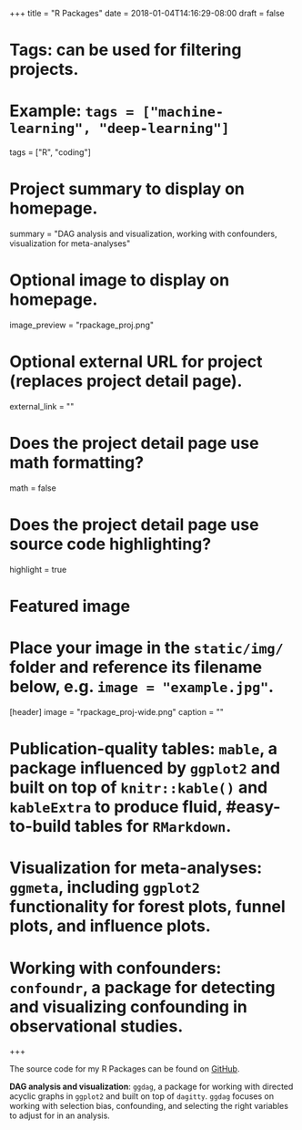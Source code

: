 +++
title = "R Packages"
date = 2018-01-04T14:16:29-08:00
draft = false

# Tags: can be used for filtering projects.
# Example: `tags = ["machine-learning", "deep-learning"]`
tags = ["R", "coding"]

# Project summary to display on homepage.
summary = "DAG analysis and visualization, working with confounders, visualization for meta-analyses"

# Optional image to display on homepage.
image_preview = "rpackage_proj.png"

# Optional external URL for project (replaces project detail page).
external_link = ""

# Does the project detail page use math formatting?
math = false

# Does the project detail page use source code highlighting?
highlight = true

# Featured image
# Place your image in the `static/img/` folder and reference its filename below, e.g. `image = "example.jpg"`.
[header]
image = "rpackage_proj-wide.png"
caption = ""

# **Publication-quality tables**: `mable`, a package influenced by `ggplot2` and built on top of `knitr::kable()` and `kableExtra` to produce fluid, #easy-to-build tables for `RMarkdown`.
# 
# **Visualization for meta-analyses**: `ggmeta`, including `ggplot2` functionality for forest plots, funnel plots, and influence plots.
# **Working with confounders**: `confoundr`, a package for detecting and visualizing confounding in observational studies.
+++

The source code for my R Packages can be found on [GitHub](//github.com/malcolmbarrett).

**DAG analysis and visualization**: `ggdag`, a package for working with directed acyclic graphs in `ggplot2` and built on top of `dagitty`. `ggdag` focuses on working with selection bias, confounding, and selecting the right variables to adjust for in an analysis.